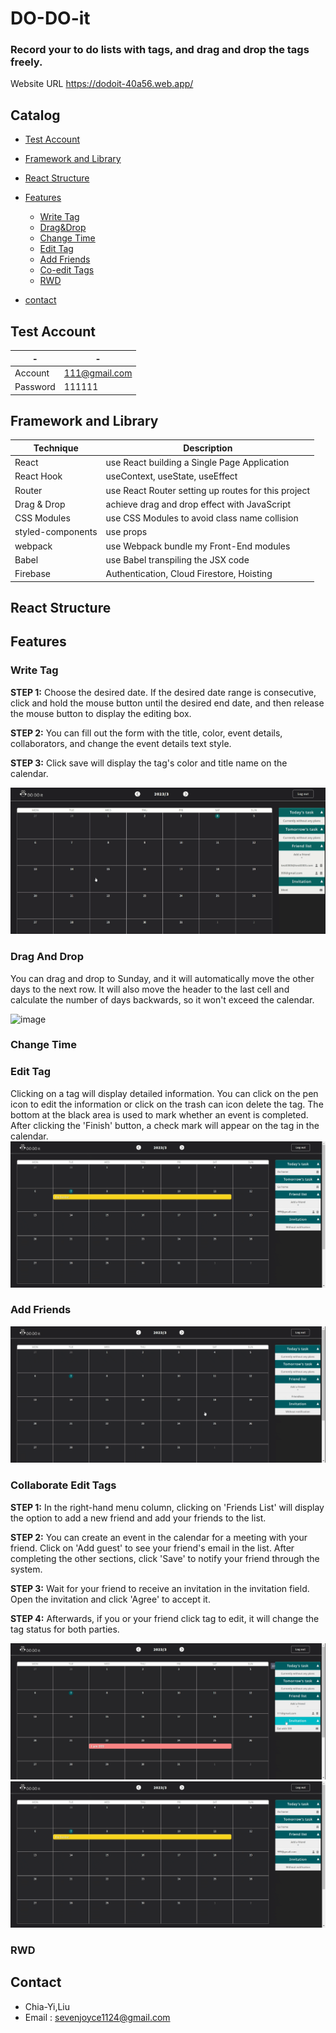 # DO-DO-it
### Record your to do lists with tags, and drag and drop the tags freely.

Website URL https://dodoit-40a56.web.app/

## Catalog
  * [Test Account](README.md#test-account)
  * [Framework and Library](README.md#framework-and-library)
  * [React Structure](README.md#react-structure)
  * [Features](README.md#features) 
      - [Write Tag](#write-tag)
      - [Drag&Drop](#drag-and-drop)
      - [Change Time](#change-time)
      - [Edit Tag](#edit-tag)
      - [Add Friends](#add-friends)
      - [Co-edit Tags](#collaborate-edit-tags)
      - [RWD](#rwd)

  * [contact](README.md#contact)

## Test Account

|- |-|
|-----|--------|
|Account|111@gmail.com|
|Password|111111|


## Framework and Library

|Technique |Description|
|-----|--------|
|React|use React building a Single Page Application|
|React Hook| useContext, useState, useEffect|
|Router|use React Router setting up routes for this project|
|Drag & Drop|achieve drag and drop effect with JavaScript|
|CSS Modules | use CSS Modules to avoid class name collision |
|styled-components | use props|
|webpack|use Webpack bundle my Front-End modules|
|Babel|use Babel transpiling the JSX code|
|Firebase|Authentication, Cloud Firestore, Hoisting|

## React Structure

## Features

   ### Write Tag
   **STEP 1:** 
   Choose the desired date. If the desired date range is consecutive, click and hold the mouse button until the desired end date, and then release        
   the mouse button to display the editing box.
   
   **STEP 2:** 
   You can fill out the form with the title, color, event details, collaborators, and change the event details text style.
   
   **STEP 3:**
   Click save will display the tag's color and title name on the calendar.
   
   ![image](https://github.com/joyceseven1124/DO-DO-it/blob/main/public/assets/main_gif.gif)
   
   
   ### Drag And Drop
   You can drag and drop to Sunday, and it will automatically move the other days to the next row. It will also move the header to the last cell and calculate    the number of days backwards, so it won't exceed the calendar.

   ![image]()
   
   ### Change Time
   
   ### Edit Tag
   Clicking on a tag will display detailed information. You can click on the pen icon to edit the information or click on the trash can icon delete the tag.      The bottom at the black area is used to mark whether an event is completed. After clicking the 'Finish' button, a check mark will appear on the tag in        the calendar.
   ![image](https://github.com/joyceseven1124/DO-DO-it/blob/main/public/assets/Edit_tag_gif.gif)
   
   ### Add Friends
   ![image](https://github.com/joyceseven1124/DO-DO-it/blob/main/public/assets/add_friend_gif.gif)
   
   ### Collaborate Edit Tags
   **STEP 1:** 
   In the right-hand menu column, clicking on 'Friends List' will display the option to add a new friend and add your friends to the list.
   
   **STEP 2:** 
   You can create an event in the calendar for a meeting with your friend. Click on 'Add guest' to see your friend's email in the list. After completing the      other sections, click 'Save' to notify your friend through the system.
   
   **STEP 3:**
   Wait for your friend to receive an invitation in the invitation field. Open the invitation and click 'Agree' to accept it.
   
   **STEP 4:**
   Afterwards, if you or your friend click tag to edit, it will change the tag status for both parties.
   
   ![image](https://github.com/joyceseven1124/DO-DO-it/blob/main/public/assets/receive_invite_gif.gif)
   ![image](https://github.com/joyceseven1124/DO-DO-it/blob/main/public/assets/invite_friend_gif.gif)
   
   ### RWD
   
## Contact
 * Chia-Yi,Liu
 * Email : sevenjoyce1124@gmail.com
